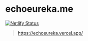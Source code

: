 # echoeureka.me

[![Netlify Status](https://api.netlify.com/api/v1/badges/5a56fe95-7367-410e-b8e6-3156c322c84d/deploy-status)](https://app.netlify.com/sites/upbeat-lewin-fa36f0/deploys)

> https://echoeureka.vercel.app/

